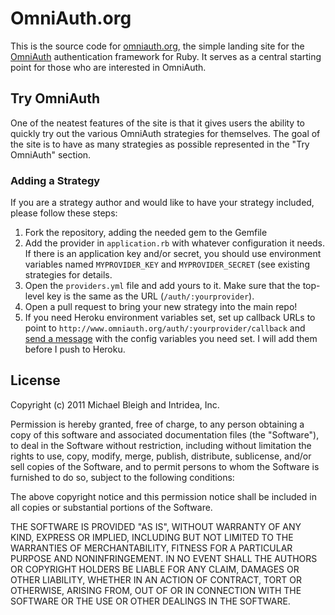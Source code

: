 # OmniAuth.org

This is the source code for [omniauth.org](http://www.omniauth.org), the
simple landing site for the [OmniAuth](https://github.com/intridea/omniauth)
authentication framework for Ruby. It serves as a central starting point
for those who are interested in OmniAuth.

## Try OmniAuth

One of the neatest features of the site is that it gives users the
ability to quickly try out the various OmniAuth strategies for
themselves. The goal of the site is to have as many strategies as
possible represented in the "Try OmniAuth" section.

### Adding a Strategy

If you are a strategy author and would like to have your strategy
included, please follow these steps:

1. Fork the repository, adding the needed gem to the Gemfile
2. Add the provider in `application.rb` with whatever configuration it
   needs. If there is an application key and/or secret, you should use
   environment variables named `MYPROVIDER_KEY` and `MYPROVIDER_SECRET`
   (see existing strategies for details.
3. Open the `providers.yml` file and add yours to it. Make sure that the
   top-level key is the same as the URL (`/auth/:yourprovider`).
4. Open a pull request to bring your new strategy into the main repo!
5. If you need Heroku environment variables set, set up callback URLs to
   point to `http://www.omniauth.org/auth/:yourprovider/callback` and
   [send a message](https://github.com/inbox/new/mbleigh) with the
   config variables you need set. I will add them before I push to Heroku.

## License

Copyright (c) 2011 Michael Bleigh and Intridea, Inc.

Permission is hereby granted, free of charge, to any person obtaining a copy of this software and associated documentation files (the "Software"), to deal in the Software without restriction, including without limitation the rights to use, copy, modify, merge, publish, distribute, sublicense, and/or sell copies of the Software, and to permit persons to whom the Software is furnished to do so, subject to the following conditions:

The above copyright notice and this permission notice shall be included in all copies or substantial portions of the Software.

THE SOFTWARE IS PROVIDED "AS IS", WITHOUT WARRANTY OF ANY KIND, EXPRESS OR IMPLIED, INCLUDING BUT NOT LIMITED TO THE WARRANTIES OF MERCHANTABILITY, FITNESS FOR A PARTICULAR PURPOSE AND NONINFRINGEMENT. IN NO EVENT SHALL THE AUTHORS OR COPYRIGHT HOLDERS BE LIABLE FOR ANY CLAIM, DAMAGES OR OTHER LIABILITY, WHETHER IN AN ACTION OF CONTRACT, TORT OR OTHERWISE, ARISING FROM, OUT OF OR IN CONNECTION WITH THE SOFTWARE OR THE USE OR OTHER DEALINGS IN THE SOFTWARE.
